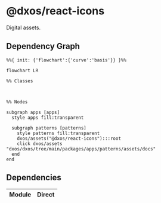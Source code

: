 # @dxos/react-icons

Digital assets.

## Dependency Graph

```mermaid
%%{ init: {'flowchart':{'curve':'basis'}} }%%

flowchart LR

%% Classes



%% Nodes

subgraph apps [apps]
  style apps fill:transparent

  subgraph patterns [patterns]
    style patterns fill:transparent
    dxos/assets("@dxos/react-icons"):::root
    click dxos/assets "dxos/dxos/tree/main/packages/apps/patterns/assets/docs"
  end
end
```

## Dependencies

| Module | Direct |
|---|---|
